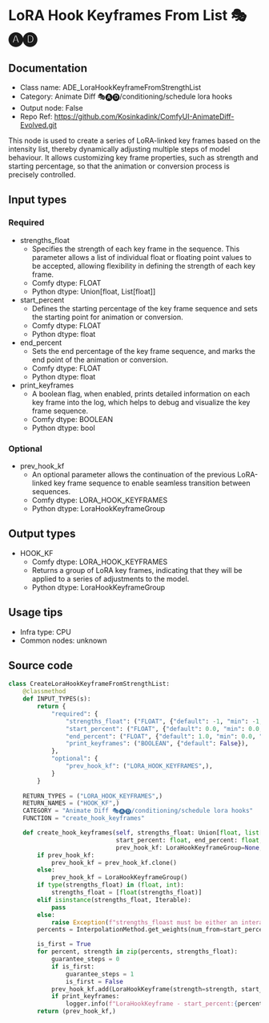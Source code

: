# LoRA Hook Keyframes From List 🎭🅐🅓
## Documentation
- Class name: ADE_LoraHookKeyframeFromStrengthList
- Category: Animate Diff 🎭🅐🅓/conditioning/schedule lora hooks
- Output node: False
- Repo Ref: https://github.com/Kosinkadink/ComfyUI-AnimateDiff-Evolved.git

This node is used to create a series of LoRA-linked key frames based on the intensity list, thereby dynamically adjusting multiple steps of model behaviour. It allows customizing key frame properties, such as strength and starting percentage, so that the animation or conversion process is precisely controlled.

## Input types
### Required
- strengths_float
    - Specifies the strength of each key frame in the sequence. This parameter allows a list of individual float or floating point values to be accepted, allowing flexibility in defining the strength of each key frame.
    - Comfy dtype: FLOAT
    - Python dtype: Union[float, List[float]]
- start_percent
    - Defines the starting percentage of the key frame sequence and sets the starting point for animation or conversion.
    - Comfy dtype: FLOAT
    - Python dtype: float
- end_percent
    - Sets the end percentage of the key frame sequence, and marks the end point of the animation or conversion.
    - Comfy dtype: FLOAT
    - Python dtype: float
- print_keyframes
    - A boolean flag, when enabled, prints detailed information on each key frame into the log, which helps to debug and visualize the key frame sequence.
    - Comfy dtype: BOOLEAN
    - Python dtype: bool

### Optional
- prev_hook_kf
    - An optional parameter allows the continuation of the previous LoRA-linked key frame sequence to enable seamless transition between sequences.
    - Comfy dtype: LORA_HOOK_KEYFRAMES
    - Python dtype: LoraHookKeyframeGroup

## Output types
- HOOK_KF
    - Comfy dtype: LORA_HOOK_KEYFRAMES
    - Returns a group of LoRA key frames, indicating that they will be applied to a series of adjustments to the model.
    - Python dtype: LoraHookKeyframeGroup

## Usage tips
- Infra type: CPU
- Common nodes: unknown

## Source code
```python
class CreateLoraHookKeyframeFromStrengthList:
    @classmethod
    def INPUT_TYPES(s):
        return {
            "required": {
                "strengths_float": ("FLOAT", {"default": -1, "min": -1, "step": 0.001, "forceInput": True}),
                "start_percent": ("FLOAT", {"default": 0.0, "min": 0.0, "max": 1.0, "step": 0.001}),
                "end_percent": ("FLOAT", {"default": 1.0, "min": 0.0, "max": 1.0, "step": 0.001}),
                "print_keyframes": ("BOOLEAN", {"default": False}),
            },
            "optional": {
                "prev_hook_kf": ("LORA_HOOK_KEYFRAMES",),
            }
        }
    
    RETURN_TYPES = ("LORA_HOOK_KEYFRAMES",)
    RETURN_NAMES = ("HOOK_KF",)
    CATEGORY = "Animate Diff 🎭🅐🅓/conditioning/schedule lora hooks"
    FUNCTION = "create_hook_keyframes"

    def create_hook_keyframes(self, strengths_float: Union[float, list[float]],
                              start_percent: float, end_percent: float,
                              prev_hook_kf: LoraHookKeyframeGroup=None, print_keyframes=False):
        if prev_hook_kf:
            prev_hook_kf = prev_hook_kf.clone()
        else:
            prev_hook_kf = LoraHookKeyframeGroup()
        if type(strengths_float) in (float, int):
            strengths_float = [float(strengths_float)]
        elif isinstance(strengths_float, Iterable):
            pass
        else:
            raise Exception(f"strengths_floast must be either an interable input or a float, but was {type(strengths_float).__repr__}.")
        percents = InterpolationMethod.get_weights(num_from=start_percent, num_to=end_percent, length=len(strengths_float), method=InterpolationMethod.LINEAR)

        is_first = True
        for percent, strength in zip(percents, strengths_float):
            guarantee_steps = 0
            if is_first:
                guarantee_steps = 1
                is_first = False
            prev_hook_kf.add(LoraHookKeyframe(strength=strength, start_percent=percent, guarantee_steps=guarantee_steps))
            if print_keyframes:
                logger.info(f"LoraHookKeyframe - start_percent:{percent} = {strength}")
        return (prev_hook_kf,)
